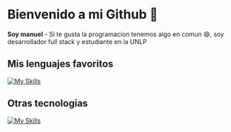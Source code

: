 # Bienvenido a mi Github 👋
**Soy manuel** - Si te gusta la programacion tenemos algo en comun 😄, soy desarrollador full stack y estudiante en la UNLP 

## Mis lenguajes favoritos

[![My Skills](https://skillicons.dev/icons?i=php,java,mysql,js,html,css,react,py,bash&perline=4)](https://skillicons.dev)

## Otras tecnologias

[![My Skills](https://skillicons.dev/icons?i=git,jquery,laravel,nodejs,npm,flask&perline=6)](https://skillicons.dev)

